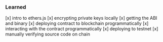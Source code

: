 ### Learned

[x] intro to ethers.js
[x] encrypting private keys locally
[x] getting the ABI and binary
[x] deploying contract to blockchain programmatically
[x] interacting with the contract programmatically
[x] deploying to testnet
[x] manually verifying source code on chain
